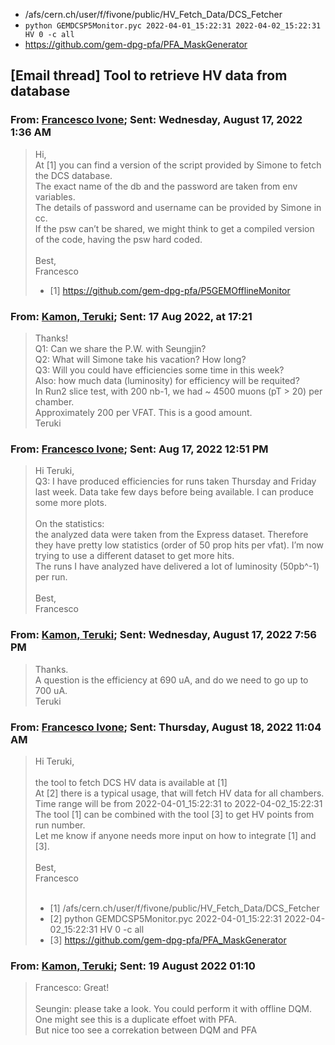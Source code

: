 -  /afs/cern.ch/user/f/fivone/public/HV_Fetch_Data/DCS_Fetcher 
- `python GEMDCSP5Monitor.pyc 2022-04-01_15:22:31 2022-04-02_15:22:31 HV 0 -c all`
- https://github.com/gem-dpg-pfa/PFA_MaskGenerator



## [Email thread] Tool to retrieve HV data from database 
### From: [Francesco Ivone](francesco.ivone@cern.ch); Sent: Wednesday, August 17, 2022 1:36 AM
> Hi, </br>
At [1] you can find a version of the script provided by Simone to fetch the DCS database.  </br>
The exact name of the db and the password are taken from env variables.  </br>
The details of password and username can be provided by Simone in cc.  </br>
If the psw can’t be shared, we might think to get a compiled version of the code, having the psw hard coded.  </br>
>  </br>
> Best, </br>
Francesco </br>
> * [1] https://github.com/gem-dpg-pfa/P5GEMOfflineMonitor

### From: [Kamon, Teruki](kamon@physics.tamu.edu); Sent: 17 Aug 2022, at 17:21
> Thanks! </br>
Q1: Can we share the P.W. with Seungjin? </br>
Q2: What will Simone take his vacation? How long? </br>
Q3: Will you could have efficiencies some time in this week? </br>
Also: how much data (luminosity) for efficiency will be requited? </br>
In Run2 slice test, with 200 nb-1, we had ~ 4500 muons (pT > 20) per chamber. </br>
Approximately 200 per VFAT.  This is a good amount. </br>
Teruki

### From: [Francesco Ivone](francesco.ivone@cern.ch); Sent: Aug 17, 2022 12:51 PM
> Hi Teruki, </br>
Q3: I have produced efficiencies for runs taken Thursday and Friday last week. Data take few days before being available. I can produce some more plots.  </br>
> </br>
> On the statistics: </br>
the analyzed data were taken from the Express dataset. Therefore they have pretty low statistics (order of 50 prop hits per vfat). I’m now trying to use a different dataset to get more hits.  </br>
The runs I have analyzed have delivered a lot of luminosity (50pb^-1) per run.  </br>
> </br>
>Best, </br>
Francesco
 
 
### From: [Kamon, Teruki](kamon@physics.tamu.edu); Sent: Wednesday, August 17, 2022 7:56 PM
> Thanks. </br> 
A question is the efficiency at 690 uA, and do we need to go up to 700 uA. </br>
Teruki 

### From: [Francesco Ivone](francesco.ivone@cern.ch); Sent: Thursday, August 18, 2022 11:04 AM
> Hi Teruki, </br>
> </br>
> the tool to fetch DCS HV data is available at [1] </br>
At [2] there is a typical usage, that will fetch HV data for all chambers. Time range will be from 2022-04-01_15:22:31 to  2022-04-02_15:22:31
> </br>
> The tool [1] can be combined with the tool [3] to get HV points from run number. </br>
Let me know if anyone needs more input on how to integrate [1] and [3]. </br>
> </br>
> Best, </br>
> Francesco </br>
> </br>
> * [1] /afs/cern.ch/user/f/fivone/public/HV_Fetch_Data/DCS_Fetcher </br>
> * [2] python GEMDCSP5Monitor.pyc 2022-04-01_15:22:31 2022-04-02_15:22:31 HV 0 -c all </br>
> * [3] https://github.com/gem-dpg-pfa/PFA_MaskGenerator


### From: [Kamon, Teruki](kamon@physics.tamu.edu); Sent:  19 August 2022 01:10 
> Francesco: Great! </br>
> </br>
> Seungin: please take a look. You could perform it with offline DQM. </br>
One might see this is a duplicate effoet with PFA. </br>
But nice too see a correkation between DQM and PFA
